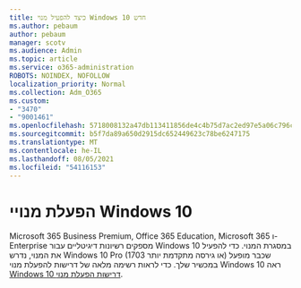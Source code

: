 ```yaml
---
title: כיצד להפעיל מנוי Windows 10 חדש
ms.author: pebaum
author: pebaum
manager: scotv
ms.audience: Admin
ms.topic: article
ms.service: o365-administration
ROBOTS: NOINDEX, NOFOLLOW
localization_priority: Normal
ms.collection: Adm_O365
ms.custom:
- "3470"
- "9001461"
ms.openlocfilehash: 5718008132a47db113411856de4c4b75d7ac2ed97e5a06c796c5be06c535b932
ms.sourcegitcommit: b5f7da89a650d2915dc652449623c78be6247175
ms.translationtype: MT
ms.contentlocale: he-IL
ms.lasthandoff: 08/05/2021
ms.locfileid: "54116153"
---
```

# <a name="activating-windows-10-subscriptions"></a>הפעלת מנויי Windows 10

Microsoft 365 Business Premium, Office 365 Education, Microsoft 365 ו- Enterprise מספקים רשיונות דיגיטליים עבור Windows 10 במסגרת המנוי. כדי להפעיל את המנוי, נדרש Windows 10 Pro (1703 או גירסה מתקדמת יותר) שכבר מופעל במכשיר שלך. כדי לראות רשימה מלאה של דרישות להפעלת מנוי Windows 10 ראה [Windows 10 דרישות הפעלת מנוי](https://docs.microsoft.com/windows/deployment/windows-10-subscription-activation#requirements).
